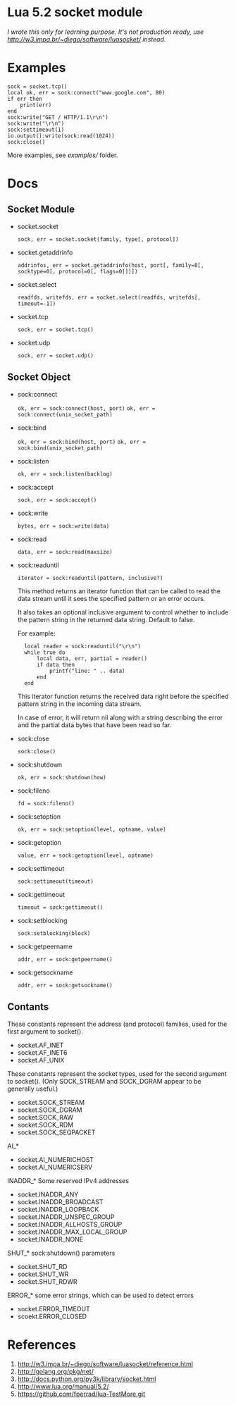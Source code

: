 Lua 5.2 socket module
=====================

*I wrote this only for learning purpose. It's not production ready, use http://w3.impa.br/~diego/software/luasocket/ instead.*

Examples
========

    sock = socket.tcp()
    local ok, err = sock:connect("www.google.com", 80)
    if err then
        print(err)
    end
    sock:write("GET / HTTP/1.1\r\n")
    sock:write("\r\n")
    sock:settimeout(1)
    io.output():write(sock:read(1024))
    sock:close()

More examples, see *examples/* folder.

Docs
====

Socket Module
-------------

* socket.socket

    `sock, err = socket.socket(family, type[, protocol])`

* socket.getaddrinfo

    `addrinfos, err = socket.getaddrinfo(host, port[, family=0[, socktype=0[, protocol=0[, flags=0]]]])`

* socket.select

    `readfds, writefds, err = socket.select(readfds, writefds[, timeout=-1])`

* socket.tcp

    `sock, err = socket.tcp()`

* socket.udp

    `sock, err = socket.udp()`


Socket Object
-------------

* sock:connect

    `ok, err = sock:connect(host, port)`
    `ok, err = sock:connect(unix_socket_path)`

* sock:bind

    `ok, err = sock:bind(host, port)`
    `ok, err = sock:bind(unix_socket_path)`

* sock:listen

    `ok, err = sock:listen(backlog)`

* sock:accept

    `sock, err = sock:accept()`

* sock:write

    `bytes, err = sock:write(data)`

* sock:read

    `data, err = sock:read(maxsize)`

* sock:readuntil

    `iterator = sock:readuntil(pattern, inclusive?)`

    This method returns an iterator function that can be called to read the data
    stream until it sees the specified pattern or an error occurs.

    It also takes an optional inclusive argument to control whether to include
    the pattern string in the returned data string. Default to false.

    For example:

        local reader = sock:readuntil("\r\n")
        while true do
            local data, err, partial = reader()
            if data then
                printf("line: " .. data)
            end
        end
    
    This iterator function returns the received data right before the specified
    pattern string in the incoming data stream.

    In case of error, it will return nil along with a string describing the
    error and the partial data bytes that have been read so far.

* sock:close

    `sock:close()`

* sock:shutdown

    `ok, err = sock:shutdown(how)`

* sock:fileno

    `fd = sock:fileno()`

* sock:setoption

    `ok, err = sock:setoption(level, optname, value)`

* sock:getoption

    `value, err = sock:getoption(level, optname)`

* sock:settimeout

    `sock:settimeout(timeout)`

* sock:gettimeout

    `timeout = sock:gettimeout()`

* sock:setblocking
    
    `sock:setblocking(block)`

* sock:getpeername

    `addr, err = sock:getpeername()`

* sock:getsockname

    `addr, err = sock:getsockname()`

Contants
--------

These constants represent the address (and protocol) families, used for the first argument to socket().

* socket.AF_INET
* socket.AF_INET6
* socket.AF_UNIX

These constants represent the socket types, used for the second argument to socket(). (Only SOCK_STREAM and SOCK_DGRAM appear to be generally useful.)

* socket.SOCK_STREAM
* socket.SOCK_DGRAM
* socket.SOCK_RAW
* socket.SOCK_RDM
* socket.SOCK_SEQPACKET

AI_*

 * socket.AI_NUMERICHOST
 * socket.AI_NUMERICSERV

INADDR_* Some reserved IPv4 addresses

 * socket.INADDR_ANY
 * socket.INADDR_BROADCAST
 * socket.INADDR_LOOPBACK
 * socket.INADDR_UNSPEC_GROUP
 * socket.INADDR_ALLHOSTS_GROUP
 * socket.INADDR_MAX_LOCAL_GROUP
 * socket.INADDR_NONE

SHUT_* sock:shutdown() parameters

 * socket.SHUT_RD
 * socket.SHUT_WR
 * socket.SHUT_RDWR

ERROR_* some error strings, which can be used to detect errors

  * socket.ERROR_TIMEOUT
  * scoekt.ERROR_CLOSED

References
==========

1. http://w3.impa.br/~diego/software/luasocket/reference.html
2. http://golang.org/pkg/net/
3. http://docs.python.org/py3k/library/socket.html
4. http://www.lua.org/manual/5.2/
5. https://github.com/fperrad/lua-TestMore.git
